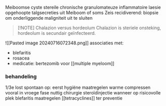 Meiboomse cyste
stereile chronische granulomateuze inflammatoire laesie
opgehoopte talgsecreties uit Meiboom of soms Zeis
recidiverend: biopsie om onderliggende maligniteit uit te sluiten

> [!NOTE] Chalazion versus hordeolum
> Chalazion is steriele onsteking, hordeolum is secundair geïnfecteerd.

![[Pasted image 20240716072348.png]]
associaties met:
- blefaritis
- rosacea
- medicatie: bertezomib voor [[multiple myeloom]] 

### behandeling
1/3e lost spontaan op: eerst hygiëne maatregelen
warme compressen vooral in vroege fase nuttig
chirurgie
steroïdinjectie wanneer op risicovolle plek
blefaritis maatregelen
[[tetracyclines]] ter preventie

